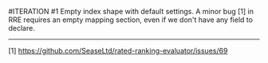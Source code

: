 #ITERATION #1
Empty index shape with default settings. A minor bug [1] in RRE requires an empty mapping section, even if we don't have any field to declare.

-----
[1] https://github.com/SeaseLtd/rated-ranking-evaluator/issues/69